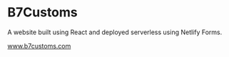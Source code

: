 # B7Customs

A website built using React and deployed serverless using Netlify Forms.

www.b7customs.com
